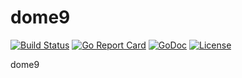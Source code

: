 # dome9

[![Build Status](https://api.travis-ci.org/nortonlifelock/dome9.svg?branch=master)](https://travis-ci.org/nortonlifelock/dome9)
[![Go Report Card](https://goreportcard.com/badge/github.com/nortonlifelock/dome9)](https://goreportcard.com/report/github.com/nortonlifelock/dome9)
[![GoDoc](https://godoc.org/github.com/nortonlifelock/dome9?status.svg)](https://godoc.org/github.com/nortonlifelock/dome9)
[![License](https://img.shields.io/badge/License-Apache%202.0-blue.svg)](https://opensource.org/licenses/Apache-2.0)

dome9

